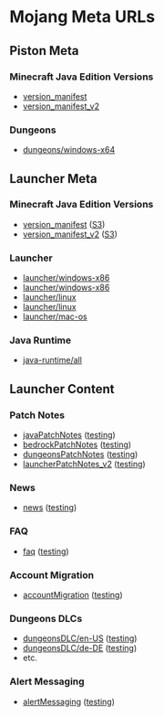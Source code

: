 # Mojang Meta URLs

## Piston Meta

### Minecraft Java Edition Versions
- [version_manifest](https://piston-meta.mojang.com/mc/game/version_manifest.json)
- [version_manifest_v2](https://piston-meta.mojang.com/mc/game/version_manifest_v2.json)

### Dungeons
- [dungeons/windows-x64](https://piston-meta.mojang.com/v1/products/dungeons/f4c685912beb55eb2d5c9e0713fe1195164bba27/windows-x64.json)

## Launcher Meta

### Minecraft Java Edition Versions
- [version_manifest](https://launchermeta.mojang.com/mc/game/version_manifest.json) ([S3](http://launchermeta.mojang.com.s3.amazonaws.com/mc/game/version_manifest.json))
- [version_manifest_v2](https://launchermeta.mojang.com/mc/game/version_manifest_v2.json) ([S3](http://launchermeta.mojang.com.s3.amazonaws.com/mc/game/version_manifest_v2.json))

### Launcher
- [launcher/windows-x86](https://launchermeta.mojang.com/v1/products/launcher/d03cf0cf95cce259fa9ea3ab54b65bd28bb0ae82/windows-x86.json)
- [launcher/windows-x86](https://launchermeta.mojang.com/v1/products/launcher/a9ed4e847bec412e84bbdc95c11e7771218be683/windows-x86.json)
- [launcher/linux](https://launchermeta.mojang.com/v1/products/launcher/6f083b80d5e6fabbc4236f81d0d8f8a350c665a9/linux.json)
- [launcher/linux](https://launchermeta.mojang.com/v1/products/launcher/bb3355e087ada56549e6342233b57bf65d9d7147/linux.json)
- [launcher/mac-os](https://launchermeta.mojang.com/v1/products/launcher/022631aeac4a9addbce8e0503dce662152dc198d/mac-os.json)

### Java Runtime
- [java-runtime/all](https://launchermeta.mojang.com/v1/products/java-runtime/2ec0cc96c44e5a76b9c8b7c39df7210883d12871/all.json)

## Launcher Content
### Patch Notes
- [javaPatchNotes](https://launchercontent.mojang.com/javaPatchNotes.json) ([testing](https://launchercontent.mojang.com/testing/javaPatchNotes.json))
- [bedrockPatchNotes](https://launchercontent.mojang.com/bedrockPatchNotes.json) ([testing](https://launchercontent.mojang.com/testing/bedrockPatchNotes.json))
- [dungeonsPatchNotes](https://launchercontent.mojang.com/dungeonsPatchNotes.json) ([testing](https://launchercontent.mojang.com/testing/dungeonsPatchNotes.json))
- [launcherPatchNotes_v2](https://launchercontent.mojang.com/launcherPatchNotes_v2.json) ([testing](https://launchercontent.mojang.com/testing/launcherPatchNotes_v2.json))
### News
- [news](https://launchercontent.mojang.com/news.json) ([testing](https://launchercontent.mojang.com/testing/news.json))
### FAQ
- [faq](https://launchercontent.mojang.com/faq.json) ([testing](https://launchercontent.mojang.com/testing/faq.json))
### Account Migration
- [accountMigration](https://launchercontent.mojang.com/accountMigration.json) ([testing](https://launchercontent.mojang.com/testing/accountMigration.json))
### Dungeons DLCs
- [dungeonsDLC/en-US](https://launchercontent.mojang.com/dungeonsDLC/en-US.json) ([testing](https://launchercontent.mojang.com/dungeonsDLC/testing/en-US.json))
- [dungeonsDLC/de-DE](https://launchercontent.mojang.com/dungeonsDLC/de-DE.json) ([testing](https://launchercontent.mojang.com/dungeonsDLC/testing/de-DE.json))
- etc.
### Alert Messaging
- [alertMessaging](https://launchercontent.mojang.com/alertMessaging.json) ([testing](https://launchercontent.mojang.com/testing/alertMessaging.json))